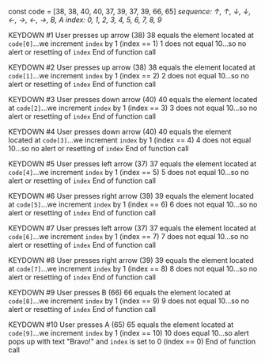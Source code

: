 const code = [38, 38, 40, 40, 37, 39, 37, 39, 66, 65]
    *sequence: ↑,  ↑,  ↓,  ↓,  ←,  →,  ←,  →,  B,  A*
       *index: 0,  1,  2,  3,  4,  5,  6,  7,  8,  9*


KEYDOWN #1
User presses up arrow (38)
38 equals the element located at `code[0]`...we increment `index` by 1 (index == 1)
1 does not equal 10...so no alert or resetting of `index`
End of function call

KEYDOWN #2
User presses up arrow (38)
38 equals the element located at `code[1]`...we increment `index` by 1 (index == 2)
2 does not equal 10...so no alert or resetting of `index`
End of function call

KEYDOWN #3
User presses down arrow (40)
40 equals the element located at `code[2]`...we increment `index` by 1 (index == 3)
3 does not equal 10...so no alert or resetting of `index`
End of function call

KEYDOWN #4
User presses down arrow (40)
40 equals the element located at `code[3]`...we increment `index` by 1 (index == 4)
4 does not equal 10...so no alert or resetting of `index`
End of function call

KEYDOWN #5
User presses left arrow (37)
37 equals the element located at `code[4]`...we increment `index` by 1 (index == 5)
5 does not equal 10...so no alert or resetting of `index`
End of function call

KEYDOWN #6
User presses right arrow (39)
39 equals the element located at `code[5]`...we increment `index` by 1 (index == 6)
6 does not equal 10...so no alert or resetting of `index`
End of function call

KEYDOWN #7
User presses left arrow (37)
37 equals the element located at `code[6]`...we increment `index` by 1 (index == 7)
7 does not equal 10...so no alert or resetting of `index`
End of function call

KEYDOWN #8
User presses right arrow (39)
39 equals the element located at `code[7]`...we increment `index` by 1 (index == 8)
8 does not equal 10...so no alert or resetting of `index`
End of function call

KEYDOWN #9
User presses B (66)
66 equals the element located at `code[8]`...we increment `index` by 1 (index == 9)
9 does not equal 10...so no alert or resetting of `index`
End of function call

KEYDOWN #10
User presses A (65)
65 equals the element located at `code[9]`...we increment `index` by 1 (index == 10)
10 does equal 10...so alert pops up with text "Bravo!" and `index` is set to 0 (index == 0)
End of function call
